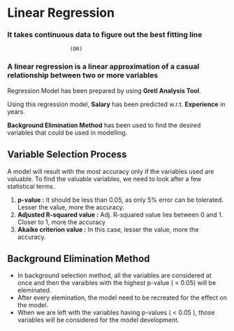 # Linear Regression
   ### It takes continuous data to figure out the best fitting line
                        (OR)
   ### A linear regression is a linear approximation of a casual relationship between two or more variables



Regression Model has been prepared by using <b>Gretl Analysis Tool</b>.

Using this regression model, <b>Salary</b> has been predicted w.r.t. <b>Experience</b> in years.

<b>Background Elimination Method</b> has been used to find the desired variables that could be used in modelling.

## Variable Selection Process

A model will result with the most accuracy only if the variables used are valuable. To find the valuable variables, we need to look after a few statistical terms. 
   1. <b>p-value :</b> It should be less than 0.05, as only 5% error can be tolerated. Lesser the value, more the accuracy.
   2. <b>Adjusted R-squared value :</b> Adj. R-squared value lies between 0 and 1. Closer to 1, more the accuracy
   3. <b>Akaike criterion value :</b> In this case, lesser the value, more the accuracy.
   
 ## Background Elimination Method
 
   - In background selection method, all the variables are considered at once and then the varaibles with the highest p-value ( < 0.05) will be eleminated.
   - After every elemination, the model need to be recreated for the effect on the model.
   - When we are left with the variables having p-values ( < 0.05 ), those variables will be considered for the model development.
 
 
   
  
  
  
